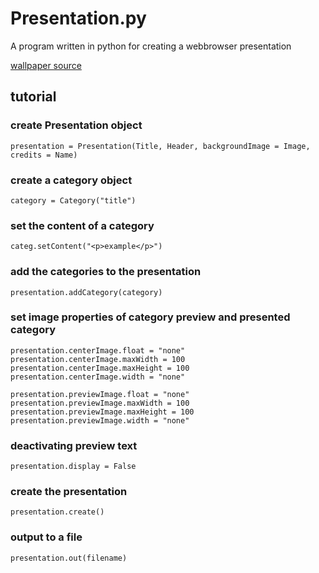 # Presentation.py

A program written in python for creating a webbrowser presentation

[wallpaper source](https://pixahive.com/photo/desktop-wallpaper-8/)

## tutorial

### create Presentation object
    presentation = Presentation(Title, Header, backgroundImage = Image, credits = Name)
    
### create a category object
    category = Category("title") 
    
### set the content of a category
    categ.setContent("<p>example</p>")
    
### add the categories to the presentation
    presentation.addCategory(category)
    
### set image properties of category preview and presented category
    presentation.centerImage.float = "none"
    presentation.centerImage.maxWidth = 100
    presentation.centerImage.maxHeight = 100
    presentation.centerImage.width = "none"
    
    presentation.previewImage.float = "none"
    presentation.previewImage.maxWidth = 100
    presentation.previewImage.maxHeight = 100
    presentation.previewImage.width = "none"
    
### deactivating preview text
    presentation.display = False
    
### create the presentation
    presentation.create()

### output to a file
    presentation.out(filename)
